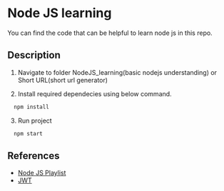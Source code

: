 
# Node JS learning

You can find the code that can be helpful to learn node js in this repo.

## Description
 
1. Navigate to folder NodeJS_learning(basic nodejs understanding) or Short URL(short url generator)

2. Install required dependecies using below command.

```bash
  npm install
```
3. Run project

```bash
  npm start
```

## References

- [Node JS Playlist](https://www.youtube.com/playlist?list=PLinedj3B30sDby4Al-i13hQJGQoRQDfPo)
- [JWT](https://jwt.io/)




